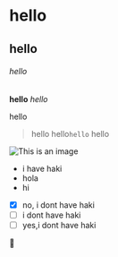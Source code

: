 # hello
## hello
###### hello

**hello**
*hello*

hello

> hello
hello`hello` hello

![This is an image](https://img.freepik.com/free-photo/capybara-nature-habitat-northern-pantanal_475641-1029.jpg?w=1060&t=st=1660725632~exp=1660726232~hmac=9c819493857207753e58bf17703af854696001adda9b9467ababeeaa38c385aa) 

- i have haki
- hola
- hi

- [x] no, i dont have haki
- [ ] i dont have haki
- [ ] yes,i dont have haki

:dog:
